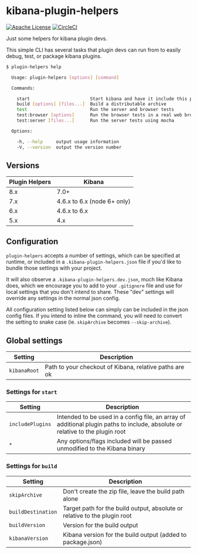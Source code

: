 # kibana-plugin-helpers

[![Apache License](https://img.shields.io/badge/license-apache_2.0-a9215a.svg)](https://raw.githubusercontent.com/elastic/kibana-plugin-helpers/master/LICENSE)
[![CircleCI](https://img.shields.io/circleci/project/github/elastic/kibana-plugin-helpers.svg)](https://circleci.com/gh/elastic/kibana-plugin-helpers/tree/master)

Just some helpers for kibana plugin devs.

This simple CLI has several tasks that plugin devs can run from to easily debug, test, or package kibana plugins.

```sh
$ plugin-helpers help

  Usage: plugin-helpers [options] [command]

  Commands:

    start                       Start kibana and have it include this plugin
    build [options] [files...]  Build a distributable archive
    test                        Run the server and browser tests
    test:browser [options]      Run the browser tests in a real web browser
    test:server [files...]      Run the server tests using mocha

  Options:

    -h, --help     output usage information
    -V, --version  output the version number

```

## Versions

Plugin Helpers | Kibana
-------------- | ------
8.x | 7.0+
7.x | 4.6.x to 6.x (node 6+ only)
6.x | 4.6.x to 6.x
5.x | 4.x

## Configuration

`plugin-helpers` accepts a number of settings, which can be specified at runtime, or included in a `.kibana-plugin-helpers.json` file if you'd like to bundle those settings with your project. 

It will also observe a `.kibana-plugin-helpers.dev.json`, much like Kibana does, which we encourage you to add to your `.gitignore` file and use for local settings that you don't intend to share. These "dev" settings will override any settings in the normal json config.

All configuration setting listed below can simply can be included in the json config files. If you intend to inline the command, you will need to convert the setting to snake case (ie. `skipArchive` becomes `--skip-archive`).

## Global settings

Setting | Description
------- | -----------
`kibanaRoot` | Path to your checkout of Kibana, relative paths are ok

### Settings for `start`

Setting | Description
------- | -----------
`includePlugins` | Intended to be used in a config file, an array of additional plugin paths to include, absolute or relative to the plugin root
`*` | Any options/flags included will be passed unmodified to the Kibana binary

### Settings for `build`

Setting | Description
------- | -----------
`skipArchive` | Don't create the zip file, leave the build path alone
`buildDestination` | Target path for the build output, absolute or relative to the plugin root
`buildVersion` | Version for the build output
`kibanaVersion` | Kibana version for the build output (added to package.json)
